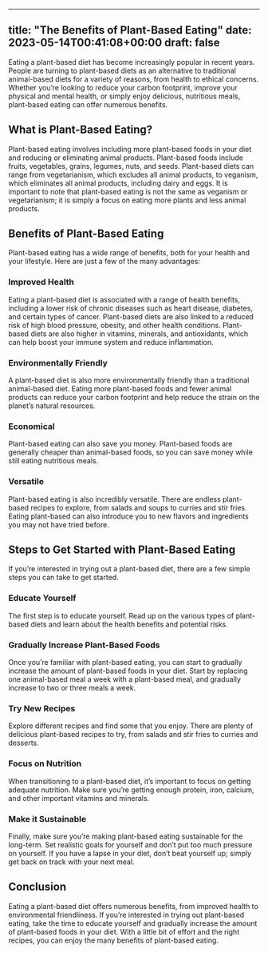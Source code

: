
---
title: "The Benefits of Plant-Based Eating"
date: 2023-05-14T00:41:08+00:00
draft: false
---

Eating a plant-based diet has become increasingly popular in recent years. People are turning to plant-based diets as an alternative to traditional animal-based diets for a variety of reasons, from health to ethical concerns. Whether you’re looking to reduce your carbon footprint, improve your physical and mental health, or simply enjoy delicious, nutritious meals, plant-based eating can offer numerous benefits.

## What is Plant-Based Eating?

Plant-based eating involves including more plant-based foods in your diet and reducing or eliminating animal products. Plant-based foods include fruits, vegetables, grains, legumes, nuts, and seeds. Plant-based diets can range from vegetarianism, which excludes all animal products, to veganism, which eliminates all animal products, including dairy and eggs. It is important to note that plant-based eating is not the same as veganism or vegetarianism; it is simply a focus on eating more plants and less animal products.

## Benefits of Plant-Based Eating

Plant-based eating has a wide range of benefits, both for your health and your lifestyle. Here are just a few of the many advantages: 

### Improved Health 

Eating a plant-based diet is associated with a range of health benefits, including a lower risk of chronic diseases such as heart disease, diabetes, and certain types of cancer. Plant-based diets are also linked to a reduced risk of high blood pressure, obesity, and other health conditions. Plant-based diets are also higher in vitamins, minerals, and antioxidants, which can help boost your immune system and reduce inflammation.

### Environmentally Friendly 

A plant-based diet is also more environmentally friendly than a traditional animal-based diet. Eating more plant-based foods and fewer animal products can reduce your carbon footprint and help reduce the strain on the planet’s natural resources.

### Economical 

Plant-based eating can also save you money. Plant-based foods are generally cheaper than animal-based foods, so you can save money while still eating nutritious meals.

### Versatile 

Plant-based eating is also incredibly versatile. There are endless plant-based recipes to explore, from salads and soups to curries and stir fries. Eating plant-based can also introduce you to new flavors and ingredients you may not have tried before.

## Steps to Get Started with Plant-Based Eating 

If you’re interested in trying out a plant-based diet, there are a few simple steps you can take to get started. 

### Educate Yourself 

The first step is to educate yourself. Read up on the various types of plant-based diets and learn about the health benefits and potential risks. 

### Gradually Increase Plant-Based Foods 

Once you’re familiar with plant-based eating, you can start to gradually increase the amount of plant-based foods in your diet. Start by replacing one animal-based meal a week with a plant-based meal, and gradually increase to two or three meals a week. 

### Try New Recipes 

Explore different recipes and find some that you enjoy. There are plenty of delicious plant-based recipes to try, from salads and stir fries to curries and desserts. 

### Focus on Nutrition 

When transitioning to a plant-based diet, it’s important to focus on getting adequate nutrition. Make sure you’re getting enough protein, iron, calcium, and other important vitamins and minerals. 

### Make it Sustainable 

Finally, make sure you’re making plant-based eating sustainable for the long-term. Set realistic goals for yourself and don’t put too much pressure on yourself. If you have a lapse in your diet, don’t beat yourself up; simply get back on track with your next meal. 

## Conclusion

Eating a plant-based diet offers numerous benefits, from improved health to environmental friendliness. If you’re interested in trying out plant-based eating, take the time to educate yourself and gradually increase the amount of plant-based foods in your diet. With a little bit of effort and the right recipes, you can enjoy the many benefits of plant-based eating.